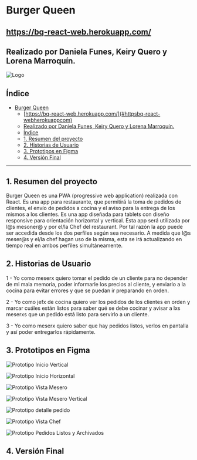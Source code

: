 # Burger Queen

## https://bq-react-web.herokuapp.com/


## Realizado por Daniela Funes, Keiry Quero y Lorena Marroquín.

![Logo](src/Componentes/Imagenes/logo.png)
## Índice

- [Burger Queen](#burger-queen)
  - [https://bq-react-web.herokuapp.com/](#httpsbq-react-webherokuappcom)
  - [Realizado por Daniela Funes, Keiry Quero y Lorena Marroquín.](#realizado-por-daniela-funes-keiry-quero-y-lorena-marroquín)
  - [Índice](#índice)
  - [1. Resumen del proyecto](#1-resumen-del-proyecto)
  - [2. Historias de Usuario](#2-historias-de-usuario)
  - [3. Prototipos en Figma](#3-prototipos-en-figma)
  - [4. Versión Final](#4-versión-final)

***



## 1. Resumen del proyecto

Burger Queen es una PWA (progressive web application) realizada con React. Es una app para restaurante, que permitirá la toma de pedidos de clientes, el envío de pedidos a cocina y el aviso para la entrega de los mismos a los clientes.
Es una app diseñada para tablets con diseño responsive para orientación horizontal y vertical.
Esta app será utilizada por l@s mesoner@ y por el/la Chef del restaurant. Por tal razón la app puede ser accedida desde los dos perfiles según sea necesario.
A medida que l@s meser@s y el/la chef hagan uso de la misma, esta se irá actualizando en tiempo real en ambos perfiles simultáneamente.


## 2. Historias de Usuario
 1 - Yo como meserx quiero tomar el pedido de un cliente para no depender de mi mala memoria, poder informarle los precios al cliente, y enviarlo a la cocina para evitar errores y que se puedan ir preparando en orden.

 2 - Yo como jefx de cocina quiero ver los pedidos de los clientes en orden y marcar cuáles están listos para saber qué se debe cocinar y avisar a lxs meserxs que un pedido está listo para servirlo a un cliente.

 3 - Yo como meserx quiero saber que hay pedidos listos, verlos en pantalla y así poder entregarlos rápidamente.


## 3. Prototipos en Figma

![Prototipo Inicio Vertical](src\Componentes\Imagenes\prototipo-inicioVertical.png)

![Prototipo Inicio Horizontal](src\Componentes\Imagenes\prototipo-pantallaInicio.png)

![Prototipo Vista Mesero](src\Componentes\Imagenes\prototipo-pantallaMesero.png)

![Prototipo Vista Mesero Vertical](src\Componentes\Imagenes\prototipo-meseroVertical.png)

![Prototipo detalle pedido](src\Componentes\Imagenes\prototipo-detallePedido.png)

![Prototipo Vista Chef](src\Componentes\Imagenes\prototipo-vistaChef.png)

![Prototipo Pedidos Listos y Archivados](src\Componentes\Imagenes\prototipo-pedidosListosyArchivados.png)

## 4. Versión Final









